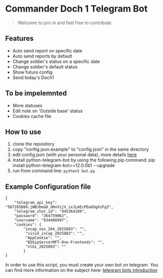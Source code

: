 # Commander Doch 1 Telegram Bot
> Welcome to join in and feel free to contribute.

## Features

 - Auto send report on specific date
 - Auto send reports by default
 - Change soldier's status on a specific date
 - Change soldier's default status
 - Show future config
 - Send today's Doch1
 
## To be impelemnted
 - More statuses
 - Edit note on 'Outside base' status
 - Cookies cache file

## How to use
 1. clone the repository
 2. copy "config.json.example" to "config.json" in the same directory
 3. edit config.json (with your personal data), more details [here](#example-configuration-file)
 4. Install python-telegram-bot by using the following pip command: pip install python-telegram-bot==12.0.0b1 --upgrade
 5. run from command line: `python3 bot.py`

## Example Configuration file
```
{
	"telegram_api_key": "587285866:jWBJbmaD_dHvVijV_ixJLmEcPEwUUgXsFg3",
	"telegram_chat_id": "445364189",
	"password": "264759062",
	"username": "034408997",
	"cookies": {
		"incap_ses_264_2025883": "",
		 "visid_incap_2025883": "",
		 "AppCookie": "",
		 "BIGipServerMFT-One-Frontends": "",
		 "nlbi_2025883": ""
		}
}

```


In order to use this script, you must create your own bot on telegram. You can find more information on the subject here: [telegram bots introduction](https://core.telegram.org/bots)